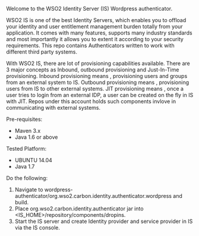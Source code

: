 Welcome to the WSO2 Identity Server (IS) Wordpress authenticator. 

WSO2 IS is one of the best Identity Servers, which enables you to offload your identity and user entitlement management burden totally from your application. It comes with many features, supports many industry standards and most importantly it allows you to extent it according to your security requirements. This repo contains Authenticators written to work with different third party systems. 

With WSO2 IS, there are lot of provisioning capabilities available. There are 3 major concepts as Inbound, outbound provisioning and Just-In-Time provisioning. Inbound provisioning means , provisioning users and groups from an external system to IS. Outbound provisioning means , provisioning users from IS to other external systems. JIT provisioning means , once a user tries to login from an external IDP, a user can be created on the fly in IS with JIT. Repos under this account holds such components invlove in communicating with external systems.

Pre-requisites:
- Maven 3.x
- Java 1.6 or above

Tested Platform: 
- UBUNTU 14.04
- Java 1.7

Do the following:
1. Navigate to wordpress-authenticator/org.wso2.carbon.identity.authenticator.wordpress and build.
2. Place org.wso2.carbon.identity.authenticator jar into <IS_HOME>/repository/components/dropins.
3. Start the IS server and create Identity provider and service provider in IS via the IS console.
